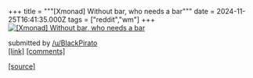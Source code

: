 +++
title = """[Xmonad] Without bar, who needs a bar"""
date = 2024-11-25T16:41:35.000Z
tags = ["reddit","wm"]
+++
[![[Xmonad] Without bar, who needs a bar](https://preview.redd.it/7gqkgd0rs23e1.png?width=640&crop=smart&auto=webp&s=48be6ece5254b5d7c1e4a7e48fe627e6fb60fdc2 "[Xmonad] Without bar, who needs a bar")](https://www.reddit.com/r/unixporn/comments/1gzn75x/xmonad_without_bar_who_needs_a_bar/)

submitted by [/u/BlackPirato](https://www.reddit.com/user/BlackPirato)  
[\[link\]](https://i.redd.it/7gqkgd0rs23e1.png) [\[comments\]](https://www.reddit.com/r/unixporn/comments/1gzn75x/xmonad_without_bar_who_needs_a_bar/)

[[source]](https://www.reddit.com/r/unixporn/comments/1gzn75x/xmonad_without_bar_who_needs_a_bar/)
